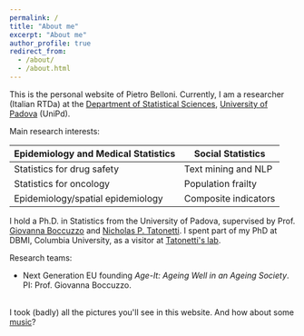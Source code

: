 ```yaml
---
permalink: /
title: "About me"
excerpt: "About me"
author_profile: true
redirect_from: 
  - /about/
  - /about.html
---
```


This is the personal website of Pietro Belloni. Currently, I am a researcher (Italian RTDa) at the [Department of Statistical Sciences](https://www.stat.unipd.it/en/), [University of Padova](https://www.unipd.it/en/) (UniPd).

Main research interests:

| Epidemiology and Medical Statistics | Social Statistics    |
|-------------------------------------|----------------------|
| Statistics for drug safety          | Text mining and NLP  |
| Statistics for oncology             | Population frailty   |
| Epidemiology/spatial epidemiology   | Composite indicators |

I hold a Ph.D. in Statistics from the University of Padova, supervised by Prof. [Giovanna Boccuzzo](https://homes.stat.unipd.it/giovannaboccuzzo/en/home-2/) and [Nicholas P. Tatonetti](https://tatonetti.com/). I spent part of my PhD at DBMI, Columbia University, as a visitor at [Tatonetti's lab](https://www.tatonettilab.org/).

Research teams:

-   Next Generation EU founding *Age-It: Ageing Well in an Ageing Society*. PI: Prof. Giovanna Boccuzzo.

\
I took (badly) all the pictures you'll see in this website. And how about some [music](https://pietrobelloni.github.io/music/)?
